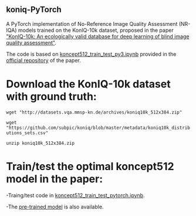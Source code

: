 ## koniq-PyTorch

A PyTorch implementation of No-Reference Image Quality Assessment (NR-IQA) models trained on the KonIQ-10k dataset, proposed in the paper ["KonIQ-10k: An ecologically valid database for deep learning of blind image quality assessment"](https://arxiv.org/abs/1910.06180).

The code is based on [koncept512_train_test_py3.ipynb](https://github.com/subpic/koniq/blob/master/koncept512_train_test_py3.ipynb) provided in the [official repository](https://github.com/subpic/koniq) of the paper.


# Download the KonIQ-10k dataset with ground truth:

```wget "http://datasets.vqa.mmsp-kn.de/archives/koniq10k_512x384.zip"```

```wget "https://github.com/subpic/koniq/blob/master/metadata/koniq10k_distributions_sets.csv"```

```unzip koniq10k_512x384.zip```  

# Train/test the optimal koncept512 model in the paper:
-Traing/test code in [koncept512_train_test_pytorch.ipynb](https://github.com/ZhengyuZhao/koniq-PyTorch/blob/master/koncept512_train_test_pytorch.ipynb).

-The [pre-trained model](https://surfdrive.surf.nl/files/index.php/s/oeGv7wEyyMwwbIO) is also available.
